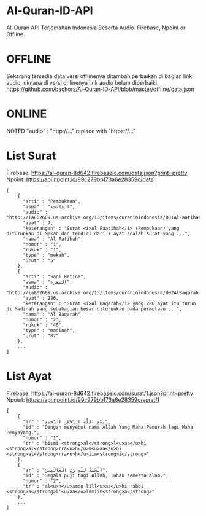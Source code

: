 # Al-Quran-ID-API
Al-Quran API Terjemahan Indonesia Beserta Audio. Firebase, Npoint or Offline.

# OFFLINE
Sekarang tersedia data versi offlinenya ditambah perbaikan di bagian link audio, dimana di versi onlinenya link audio belum diperbaiki.
https://github.com/bachors/Al-Quran-ID-API/blob/master/offline/data.json

# ONLINE
NOTED
"audio" : "http://..." replace with "https://..."

# List Surat
Firebase: https://al-quran-8d642.firebaseio.com/data.json?print=pretty<br>
Npoint: https://api.npoint.io/99c279bb173a6e28359c/data
```
[ 
	{
	  "arti" : "Pembukaan",
	  "asma" : "الفاتحة",
	  "audio" : "http://ia802609.us.archive.org/13/items/quraninindonesia/001AlFaatihah.mp3",
	  "ayat" : 7,
	  "keterangan" : "Surat <i>Al Faatihah</i> (Pembukaan) yang diturunkan di Mekah dan terdiri dari 7 ayat adalah surat yang ...",
	  "nama" : "Al Fatihah",
	  "nomor" : "1",
	  "rukuk" : "1",
	  "type" : "mekah",
	  "urut" : "5"
	}, 
	{
	  "arti" : "Sapi Betina",
	  "asma" : "البقرة",
	  "audio" : "http://ia802609.us.archive.org/13/items/quraninindonesia/002AlBaqarah.mp3",
	  "ayat" : 286,
	  "keterangan" : "Surat <i>Al Baqarah</i> yang 286 ayat itu turun di Madinah yang sebahagian besar diturunkan pada permulaan ...",
	  "nama" : "Al Baqarah",
	  "nomor" : "2",
	  "rukuk" : "40",
	  "type" : "madinah",
	  "urut" : "87"
	},
	...
]
```

# List Ayat
Firebase: https://al-quran-8d642.firebaseio.com/surat/1.json?print=pretty<br>
Npoint: https://api.npoint.io/99c279bb173a6e28359c/surat/1
```
[ 
	{
	  "ar" : "بِسْمِ اللَّهِ الرَّحْمَٰنِ الرَّحِيمِ",
	  "id" : "Dengan menyebut nama Allah Yang Maha Pemurah lagi Maha Penyayang.",
	  "nomor" : "1",
	  "tr" : "bismi <strong>al</strong>l<u>aa</u>hi <strong>al</strong>rra<u>h</u>m<u>aa</u>ni <strong>al</strong>rra<u>h</u>iim<strong>i</strong>"
	}, 
	{
	  "ar" : "الْحَمْدُ لِلَّهِ رَبِّ الْعَالَمِينَ",
	  "id" : "Segala puji bagi Allah, Tuhan semesta alam.",
	  "nomor" : "2",
	  "tr" : "al<u>h</u>amdu lill<u>aa</u>hi rabbi <strong>a</strong>l'<u>aa</u>lamiin<strong>a</strong>"
	}, 
	...
]
```

